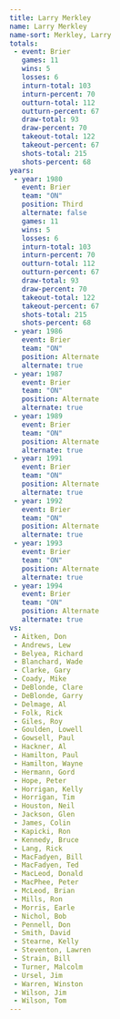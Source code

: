 ```yaml
---
title: Larry Merkley
name: Larry Merkley
name-sort: Merkley, Larry
totals:
 - event: Brier
   games: 11
   wins: 5
   losses: 6
   inturn-total: 103
   inturn-percent: 70
   outturn-total: 112
   outturn-percent: 67
   draw-total: 93
   draw-percent: 70
   takeout-total: 122
   takeout-percent: 67
   shots-total: 215
   shots-percent: 68
years:
 - year: 1980
   event: Brier
   team: "ON"
   position: Third
   alternate: false
   games: 11
   wins: 5
   losses: 6
   inturn-total: 103
   inturn-percent: 70
   outturn-total: 112
   outturn-percent: 67
   draw-total: 93
   draw-percent: 70
   takeout-total: 122
   takeout-percent: 67
   shots-total: 215
   shots-percent: 68
 - year: 1986
   event: Brier
   team: "ON"
   position: Alternate
   alternate: true
 - year: 1987
   event: Brier
   team: "ON"
   position: Alternate
   alternate: true
 - year: 1989
   event: Brier
   team: "ON"
   position: Alternate
   alternate: true
 - year: 1991
   event: Brier
   team: "ON"
   position: Alternate
   alternate: true
 - year: 1992
   event: Brier
   team: "ON"
   position: Alternate
   alternate: true
 - year: 1993
   event: Brier
   team: "ON"
   position: Alternate
   alternate: true
 - year: 1994
   event: Brier
   team: "ON"
   position: Alternate
   alternate: true
vs:
 - Aitken, Don
 - Andrews, Lew
 - Belyea, Richard
 - Blanchard, Wade
 - Clarke, Gary
 - Coady, Mike
 - DeBlonde, Clare
 - DeBlonde, Garry
 - Delmage, Al
 - Folk, Rick
 - Giles, Roy
 - Goulden, Lowell
 - Gowsell, Paul
 - Hackner, Al
 - Hamilton, Paul
 - Hamilton, Wayne
 - Hermann, Gord
 - Hope, Peter
 - Horrigan, Kelly
 - Horrigan, Tim
 - Houston, Neil
 - Jackson, Glen
 - James, Colin
 - Kapicki, Ron
 - Kennedy, Bruce
 - Lang, Rick
 - MacFadyen, Bill
 - MacFadyen, Ted
 - MacLeod, Donald
 - MacPhee, Peter
 - McLeod, Brian
 - Mills, Ron
 - Morris, Earle
 - Nichol, Bob
 - Pennell, Don
 - Smith, David
 - Stearne, Kelly
 - Steventon, Lawren
 - Strain, Bill
 - Turner, Malcolm
 - Ursel, Jim
 - Warren, Winston
 - Wilson, Jim
 - Wilson, Tom
---
```

